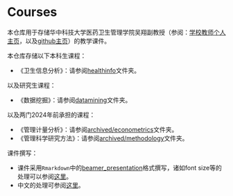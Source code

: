 # Courses

本仓库用于存储华中科技大学医药卫生管理学院吴翔副教授（参阅：[学校教师个人主页](http://faculty.hust.edu.cn/WuXiang/zh_CN/index.htm)，以及[github主页](https://github.com/wuhsiang/)）的教学课件。

本仓库存储以下本科生课程：

- 《卫生信息分析》：请参阅[healthinfo](https://github.com/wuhsiang/Courses/tree/master/healthinfo)文件夹。

以及研究生课程：

- 《数据挖掘》：请参阅[datamining](https://github.com/wuhsiang/Courses/tree/master/datamining)文件夹。

以及两门2024年前承担的课程：

- 《管理计量分析》：请参阅[archived/econometrics](https://github.com/wuhsiang/Courses/tree/master/archived/econometrics)文件夹。
- 《管理科学研究方法》：请参阅[archived/methodology](https://github.com/wuhsiang/Courses/tree/master/archived/methodology)文件夹。

课件撰写：

- 课件采用`Rmarkdown`中的[beamer_presentation](https://rmarkdown.rstudio.com/beamer_presentation_format)格式撰写，诸如font size等的处理可以参阅[这里]( https://github.com/rstudio/rmarkdown/issues/878 )。
- 中文的处理可参阅[这里](https://yufree.cn/en/2016/09/19/beamer-in-chinese/)。
